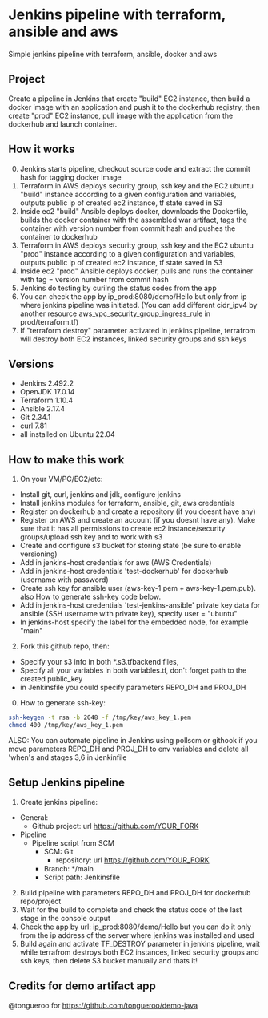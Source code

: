 # Jenkins pipeline with terraform, ansible and aws

Simple jenkins pipeline with terraform, ansible, docker and aws

## Project

Create a pipeline in Jenkins that create "build" EC2 instance, then build a docker image with an application and push it to the dockerhub registry, then create "prod" EC2 instance, pull image with the application from the dockerhub and launch container.

## How it works

0. Jenkins starts pipeline, сheckout source code and extract the commit hash for tagging docker image
1. Terraform in AWS deploys security group, ssh key and the EC2 ubuntu "build" instance according to a given configuration and variables, outputs public ip of created ec2 instance, tf state saved in S3
2. Inside ec2 "build" Ansible deploys docker, downloads the Dockerfile, builds the docker container with the assembled war artifact, tags the container with version number from commit hash and pushes the container to dockerhub 
3. Terraform in AWS deploys security group, ssh key and the EC2 ubuntu "prod" instance according to a given configuration and variables, outputs public ip of created ec2 instance, tf state saved in S3
4. Inside ec2 "prod" Ansible deploys docker, pulls and runs the container with tag = version number from commit hash
5. Jenkins do testing by curilng the status codes from the app
6. You can check the app by ip_prod:8080/demo/Hello but only from ip where jenkins pipeline was initiated. (You can add different cidr_ipv4 by another resource aws_vpc_security_group_ingress_rule in prod/terraform.tf)
7. If "terraform destroy" parameter activated in jenkins pipeline, terrafrom will destroy both EC2 instances, linked security groups and ssh keys

## Versions

- Jenkins 2.492.2
- OpenJDK 17.0.14
- Terraform 1.10.4
- Ansible 2.17.4
- Git 2.34.1
- curl 7.81
- all installed on Ubuntu 22.04
  
## How to make this work

1. On your VM/PC/EC2/etc:

- Install git, curl, jenkins and jdk, configure jenkins
- Install jenkins modules for terraform, ansible, git, aws credentials
- Register on dockerhub and create a repository (if you doesnt have any)
- Register on AWS and create an account (if you doesnt have any). Make sure that it has all permissions to create ec2 instance/security groups/upload ssh key and to work with s3
- Create and configure s3 bucket for storing state (be sure to enable versioning)
- Add in jenkins-host credentials for aws (AWS Credentials)
- Add in jenkins-host credentials 'test-dockerhub' for dockerhub (username with password)
- Create ssh key for ansible user (aws-key-1.pem + aws-key-1.pem.pub). also How to generate ssh-key code below.
- Add in jenkins-host credentials 'test-jenkins-ansible' private key data for ansible (SSH username with private key), specify user = "ubuntu"
- In jenkins-host specify the label for the embedded node, for example "main"

2. Fork this github repo, then:
- Specify your s3 info in both *.s3.tfbackend files,
- Specify all your variables in both variables.tf, don't forget path to the created public_key
- in Jenkinsfile you could specify parameters REPO_DH and PROJ_DH

0. How to generate ssh-key:
``` bash
ssh-keygen -t rsa -b 2048 -f /tmp/key/aws_key_1.pem
chmod 400 /tmp/key/aws_key_1.pem
```

ALSO: You can automate pipeline in Jenkins using pollscm or githook if you move parameters REPO_DH and PROJ_DH to env variables and delete all 'when's and stages 3,6 in Jenkinfile

## Setup Jenkins pipeline

1. Create jenkins pipeline:
- General:
  - Github project: url https://github.com/YOUR_FORK
- Pipeline
  - Pipeline script from SCM
    - SCM: Git
      - repository: url https://github.com/YOUR_FORK
    - Branch: */main
    - Script path: Jenkinsfile
2. Build pipeline with parameters REPO_DH and PROJ_DH for dockerhub repo/project
3. Wait for the build to complete and check the status code of the last stage in the console output
4. Check the app by url: ip_prod:8080/demo/Hello but you can do it only from the ip address of the server where jenkins was installed and used
5. Build again and activate TF_DESTROY parameter in jenkins pipeline, wait while terrafrom destroys both EC2 instances, linked security groups and ssh keys, then delete S3 bucket manually and thats it!

## Credits for demo artifact app
@tongueroo for https://github.com/tongueroo/demo-java
